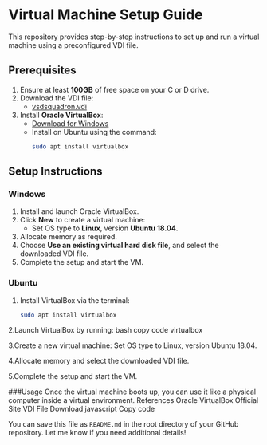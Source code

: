 # Virtual Machine Setup Guide

This repository provides step-by-step instructions to set up and run a virtual machine using a preconfigured VDI file.

## Prerequisites

1. Ensure at least **100GB** of free space on your C or D drive.
2. Download the VDI file:
   - [vsdsquadron.vdi](https://forgefunder.com/~kunal/vsdsquadron.vdi)
3. Install **Oracle VirtualBox**:
   - [Download for Windows](https://www.virtualbox.org/wiki/Downloads)
   - Install on Ubuntu using the command:
     ```bash
     sudo apt install virtualbox
     ```

## Setup Instructions

### Windows

1. Install and launch Oracle VirtualBox.
2. Click **New** to create a virtual machine:
   - Set OS type to **Linux**, version **Ubuntu 18.04**.
3. Allocate memory as required.
4. Choose **Use an existing virtual hard disk file**, and select the downloaded VDI file.
5. Complete the setup and start the VM.

### Ubuntu

1. Install VirtualBox via the terminal:
   ```bash
   sudo apt install virtualbox
2.Launch VirtualBox by running:
  bash
  copy code
  virtualbox

3.Create a new virtual machine:
Set OS type to Linux, version Ubuntu 18.04.

4.Allocate memory and select the downloaded VDI file.

5.Complete the setup and start the VM.

###Usage
Once the virtual machine boots up, you can use it like a physical computer inside a virtual environment.
References
Oracle VirtualBox Official Site
VDI File Download
javascript
Copy code

You can save this file as `README.md` in the root directory of your GitHub repository. Let me know if you need additional details!




















